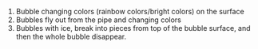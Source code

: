 1. Bubble changing colors (rainbow colors/bright colors) on the surface 
2. Bubbles fly out from the pipe and changing colors 
3. Bubbles with ice, break into pieces from top of the bubble surface, and then the whole bubble disappear. 